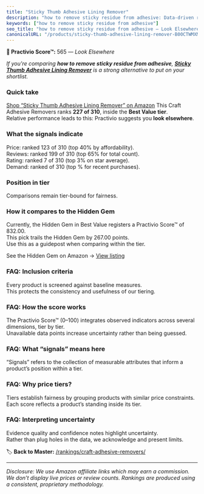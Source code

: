 ```yaml
---
title: "Sticky Thumb Adhesive Lining Remover"
description: "how to remove sticky residue from adhesive: Data-driven ranking using the Practivio Score™. Positioned by quality, value, demand, findability, momentum."
keywords: ["how to remove sticky residue from adhesive"]
seo_title: "how to remove sticky residue from adhesive — Look Elsewhere (2025)"
canonicalURL: "/products/sticky-thumb-adhesive-lining-remover-B00CTWMXMU/"
---
```


**🚫 Practivio Score™:** 565 — _Look Elsewhere_


*If you're comparing **how to remove sticky residue from adhesive**, **[Sticky Thumb Adhesive Lining Remover](https://www.amazon.com/dp/B00CTWMXMU?tag=practivio-20)** is a strong alternative to put on your shortlist.*
### Quick take
[Shop “Sticky Thumb Adhesive Lining Remover” on Amazon](https://www.amazon.com/dp/B00CTWMXMU?tag=practivio-20)
This Craft Adhesive Removers ranks **227 of 310**, inside the **Best Value tier**.  
Relative performance leads to this: Practivio suggests you **look elsewhere**.

### What the signals indicate
Price: ranked 123 of 310 (top 40% by affordability).  
Reviews: ranked 199 of 310 (top 65% for total count).  
Rating: ranked 7 of 310 (top 3% on star average).  
Demand: ranked  of 310 (top % for recent purchases).

### Position in tier
Comparisons remain tier-bound for fairness.

### How it compares to the Hidden Gem
Currently, the Hidden Gem in Best Value registers a Practivio Score™ of 832.00.  
This pick trails the Hidden Gem by 267.00 points.  
Use this as a guidepost when comparing within the tier.  

See the Hidden Gem on Amazon → [View listing](https://www.amazon.com/dp/B0CJNS7RV1?tag=practivio-20)

### FAQ: Inclusion criteria
Every product is screened against baseline measures.  
This protects the consistency and usefulness of our tiering.

### FAQ: How the score works
The Practivio Score™ (0–100) integrates observed indicators across several dimensions, tier by tier.  
Unavailable data points increase uncertainty rather than being guessed.

### FAQ: What “signals” means here
“Signals” refers to the collection of measurable attributes that inform a product’s position within a tier.

### FAQ: Why price tiers?
Tiers establish fairness by grouping products with similar price constraints.  
Each score reflects a product’s standing inside its tier.

### FAQ: Interpreting uncertainty
Evidence quality and confidence notes highlight uncertainty.  
Rather than plug holes in the data, we acknowledge and present limits.


🏷️ **Back to Master:** [/rankings/craft-adhesive-removers/](/rankings/craft-adhesive-removers/)

---
_Disclosure: We use Amazon affiliate links which may earn a commission. We don’t display live prices or review counts. Rankings are produced using a consistent, proprietary methodology._
